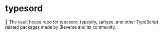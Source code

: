 # typesord
🏦 The vault house repo for typesord, typesify, saftype, and other TypeScript related packages made by Bleverse and its community.
